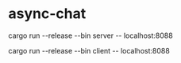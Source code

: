 # async-chat

cargo run --release --bin server -- localhost:8088

cargo run --release --bin client -- localhost:8088
